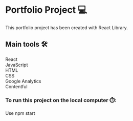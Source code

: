 # Portfolio Project :computer:

This portfolio project has been created with React Library.

<!-- Click here to visit the live website: https://orsolyahubbarde.com -->

## Main tools :hammer_and_wrench:

React\
JavaScript\
HTML\
CSS\
Google Analytics\
Contentful

### To run this project on the local computer :stopwatch::

Use npm start
